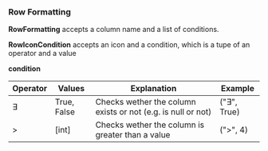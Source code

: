 ### Row Formatting

**RowFormatting** accepts a column name and a list of conditions.

**RowIconCondition** accepts an icon and a condition, which is a tupe of an operator and a value

**condition**

| Operator | Values | Explanation | Example |
| -------- | ------ | ----------- | ------- |
| ∃       | True, False | Checks wether the column exists or not (e.g. is null or not) | ("∃", True) |
| > | [int] | Checks wether the column is greater than a value| (">", 4) |
